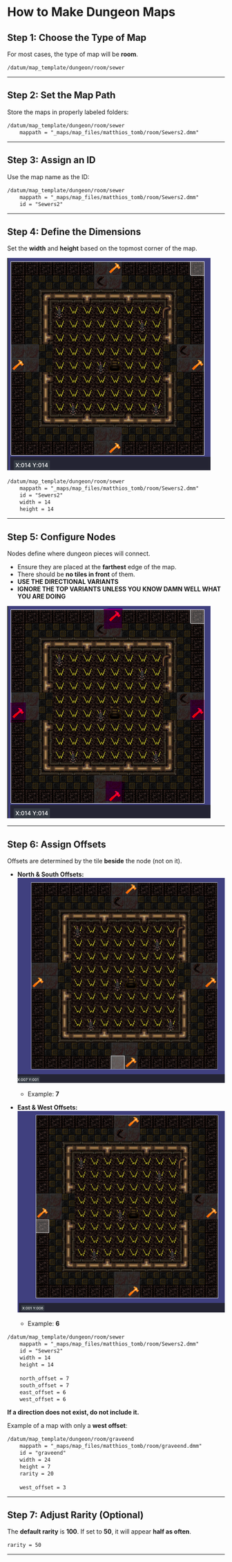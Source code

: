 # How to Make Dungeon Maps

## Step 1: Choose the Type of Map
For most cases, the type of map will be **room**.

```dm
/datum/map_template/dungeon/room/sewer
```

---

## Step 2: Set the Map Path
Store the maps in properly labeled folders:

```dm
/datum/map_template/dungeon/room/sewer
    mappath = "_maps/map_files/matthios_tomb/room/Sewers2.dmm"
```

---

## Step 3: Assign an ID
Use the map name as the ID:

```dm
/datum/map_template/dungeon/room/sewer
    mappath = "_maps/map_files/matthios_tomb/room/Sewers2.dmm"
    id = "Sewers2"
```

---

## Step 4: Define the Dimensions
Set the **width** and **height** based on the topmost corner of the map.

![Map Dimensions](image.png)

```dm
/datum/map_template/dungeon/room/sewer
    mappath = "_maps/map_files/matthios_tomb/room/Sewers2.dmm"
    id = "Sewers2"
    width = 14
    height = 14
```

---

## Step 5: Configure Nodes
Nodes define where dungeon pieces will connect.
- Ensure they are placed at the **farthest** edge of the map.
- There should be **no tiles in front** of them.
- **USE THE DIRECTIONAL VARIANTS**
- **IGNORE THE TOP VARIANTS UNLESS YOU KNOW DAMN WELL WHAT YOU ARE DOING**

![Node Placement](image-1.png)

---

## Step 6: Assign Offsets
Offsets are determined by the tile **beside** the node (not on it).

- **North & South Offsets:**
  ![North-South Offset](image-2.png)
  - Example: **7**

- **East & West Offsets:**
  ![East-West Offset](image-3.png)
  - Example: **6**

```dm
/datum/map_template/dungeon/room/sewer
    mappath = "_maps/map_files/matthios_tomb/room/Sewers2.dmm"
    id = "Sewers2"
    width = 14
    height = 14

    north_offset = 7
    south_offset = 7
    east_offset = 6
    west_offset = 6
```

**If a direction does not exist, do not include it.**

Example of a map with only a **west offset**:

```dm
/datum/map_template/dungeon/room/graveend
    mappath = "_maps/map_files/matthios_tomb/room/graveend.dmm"
    id = "graveend"
    width = 24
    height = 7
    rarity = 20

    west_offset = 3
```

---

## Step 7: Adjust Rarity (Optional)
The **default rarity** is **100**. If set to **50**, it will appear **half as often**.

```dm
rarity = 50
```

---
